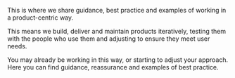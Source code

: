 This is where we share guidance, best practice and examples of working in a product-centric way.  

This means we build, deliver and maintain products iteratively, testing them with the people who use them and adjusting to ensure they meet user needs.  

You may already be working in this way, or starting to adjust your approach. Here you can find guidance, reassurance and examples of best practice.
